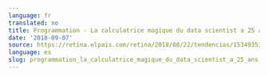 ```yaml
---
language: fr
translated: no
title: Programmation - La calculatrice magique du data scientist a 25 ans
date: '2018-09-07'
source: https://retina.elpais.com/retina/2018/08/22/tendencias/1534935352_747125.html
language: es
slug: programmation_la_calculatrice_magique_du_data_scientist_a_25_ans
---
```




